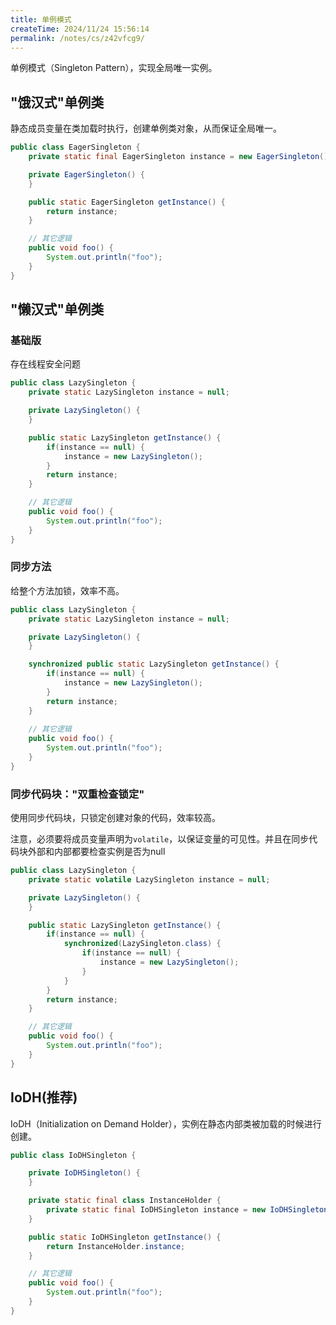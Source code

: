 ```yaml
---
title: 单例模式
createTime: 2024/11/24 15:56:14
permalink: /notes/cs/z42vfcg9/
---
```

单例模式（Singleton Pattern），实现全局唯一实例。

## "饿汉式"单例类

静态成员变量在类加载时执行，创建单例类对象，从而保证全局唯一。

```java
public class EagerSingleton {
    private static final EagerSingleton instance = new EagerSingleton();

    private EagerSingleton() {
    }

    public static EagerSingleton getInstance() {
        return instance;
    }

    // 其它逻辑
    public void foo() {
        System.out.println("foo");
    }
}
```

## "懒汉式"单例类

### 基础版

存在线程安全问题

```java
public class LazySingleton {
    private static LazySingleton instance = null;

    private LazySingleton() {
    }

    public static LazySingleton getInstance() {
        if(instance == null) {
            instance = new LazySingleton();
        }
        return instance;
    }

    // 其它逻辑
    public void foo() {
        System.out.println("foo");
    }
}
```

### 同步方法

给整个方法加锁，效率不高。

```java
public class LazySingleton {
    private static LazySingleton instance = null;

    private LazySingleton() {
    }

    synchronized public static LazySingleton getInstance() {
        if(instance == null) {
            instance = new LazySingleton();
        }
        return instance;
    }
    
    // 其它逻辑
    public void foo() {
        System.out.println("foo");
    }
}
```

### 同步代码块："双重检查锁定"

使用同步代码块，只锁定创建对象的代码，效率较高。

注意，必须要将成员变量声明为`volatile`，以保证变量的可见性。并且在同步代码块外部和内部都要检查实例是否为null

```java
public class LazySingleton {
    private static volatile LazySingleton instance = null;

    private LazySingleton() {
    }

    public static LazySingleton getInstance() {
        if(instance == null) {
            synchronized(LazySingleton.class) {
                if(instance == null) {
                    instance = new LazySingleton();
                }
            }
        }
        return instance;
    }

    // 其它逻辑
    public void foo() {
        System.out.println("foo");
    }
}
```

## IoDH(推荐)

IoDH（Initialization on Demand Holder），实例在静态内部类被加载的时候进行创建。

```java
public class IoDHSingleton {

    private IoDHSingleton() {
    }

    private static final class InstanceHolder {
        private static final IoDHSingleton instance = new IoDHSingleton();
    }

    public static IoDHSingleton getInstance() {
        return InstanceHolder.instance;
    }

    // 其它逻辑
    public void foo() {
        System.out.println("foo");
    }
}
```

